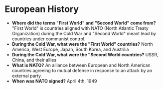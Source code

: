 # European History

- **Where did the terms "First World" and "Second World" come from?** "First World" is countries aligned with NATO (North Atlantic Treaty Organization) during the Cold War and "Second World" meant lead by countries under communist control.
- **During the Cold War, what were the "First World" countries?** North America, West Europe, Japan, South Korea, and Austrilia
- **During the Cold War, what were the "Second World countries?** USSR, China, and their allies
- **What is NATO?** An alliance between European and North American countries agreeing to mutual defense in response to an attack by an external party.
- **When was NATO signed?** April 4th, 1949